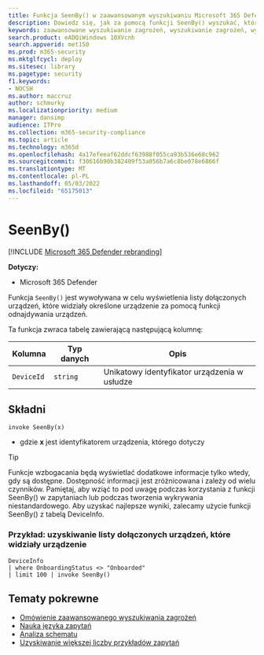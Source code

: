 ```yaml
---
title: Funkcja SeenBy() w zaawansowanym wyszukiwaniu Microsoft 365 Defender
description: Dowiedz się, jak za pomocą funkcji SeenBy() wyszukać, które dołączone urządzenia odnalazły określone urządzenie
keywords: zaawansowane wyszukiwanie zagrożeń, wyszukiwanie zagrożeń, wyszukiwanie zagrożeń, wyszukiwanie zagrożeń, wyszukiwanie zagrożeń, Microsoft 365 Defender wyszukiwanie zagrożeń, wyszukiwanie zagrożeń, dokumentacja schematu, kusto, SeenBy, odnajdywanie urządzeń, funkcja, wzbogacanie
search.product: eADQiWindows 10XVcnh
search.appverid: met150
ms.prod: m365-security
ms.mktglfcycl: deploy
ms.sitesec: library
ms.pagetype: security
f1.keywords:
- NOCSH
ms.author: maccruz
author: schmurky
ms.localizationpriority: medium
manager: dansimp
audience: ITPro
ms.collection: m365-security-compliance
ms.topic: article
ms.technology: m365d
ms.openlocfilehash: 4a17efeeaf62ddcf63988f055ca93b536e68c962
ms.sourcegitcommit: f30616b90b382409f53a056b7a6c8be078e6866f
ms.translationtype: MT
ms.contentlocale: pl-PL
ms.lasthandoff: 05/03/2022
ms.locfileid: "65175013"
---
```

# <a name="seenby"></a>SeenBy()

[!INCLUDE [Microsoft 365 Defender rebranding](../includes/microsoft-defender.md)]


**Dotyczy:**
- Microsoft 365 Defender

Funkcja `SeenBy()` jest wywoływana w celu wyświetlenia listy dołączonych urządzeń, które widziały określone urządzenie za pomocą funkcji odnajdywania urządzeń.

Ta funkcja zwraca tabelę zawierającą następującą kolumnę:

| Kolumna | Typ danych | Opis |
|------------|---------------|-------------|
| `DeviceId` | `string` | Unikatowy identyfikator urządzenia w usłudze |


## <a name="syntax"></a>Składni

```kusto
invoke SeenBy(x)
```

- gdzie **x** jest identyfikatorem urządzenia, którego dotyczy

>[!TIP]
> Funkcje wzbogacania będą wyświetlać dodatkowe informacje tylko wtedy, gdy są dostępne. Dostępność informacji jest zróżnicowana i zależy od wielu czynników. Pamiętaj, aby wziąć to pod uwagę podczas korzystania z funkcji SeenBy() w zapytaniach lub podczas tworzenia wykrywania niestandardowego. Aby uzyskać najlepsze wyniki, zalecamy użycie funkcji SeenBy() z tabelą DeviceInfo.

### <a name="example-obtain-list-of-onboarded-devices-that-have-seen-a-device"></a>Przykład: uzyskiwanie listy dołączonych urządzeń, które widziały urządzenie

```kusto
DeviceInfo 
| where OnboardingStatus <> "Onboarded" 
| limit 100 | invoke SeenBy()
```

## <a name="related-topics"></a>Tematy pokrewne
- [Omówienie zaawansowanego wyszukiwania zagrożeń](advanced-hunting-overview.md)
- [Nauka języka zapytań](advanced-hunting-query-language.md)
- [Analiza schematu](advanced-hunting-schema-tables.md)
- [Uzyskiwanie większej liczby przykładów zapytań](advanced-hunting-shared-queries.md)
